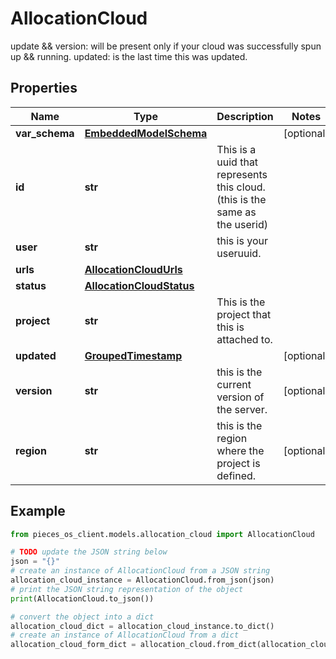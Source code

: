 # AllocationCloud

update && version: will be present only if your cloud was successfully spun up && running.  updated: is the last time this was updated.

## Properties

Name | Type | Description | Notes
------------ | ------------- | ------------- | -------------
**var_schema** | [**EmbeddedModelSchema**](EmbeddedModelSchema) |  | [optional] 
**id** | **str** | This is a uuid that represents this cloud.(this is the same as the userid) | 
**user** | **str** | this is your useruuid. | 
**urls** | [**AllocationCloudUrls**](AllocationCloudUrls) |  | 
**status** | [**AllocationCloudStatus**](AllocationCloudStatus) |  | 
**project** | **str** | This is the project that this is attached to. | 
**updated** | [**GroupedTimestamp**](GroupedTimestamp) |  | [optional] 
**version** | **str** | this is the current version of the server. | [optional] 
**region** | **str** | this is the region where the project is defined. | [optional] 

## Example

```python
from pieces_os_client.models.allocation_cloud import AllocationCloud

# TODO update the JSON string below
json = "{}"
# create an instance of AllocationCloud from a JSON string
allocation_cloud_instance = AllocationCloud.from_json(json)
# print the JSON string representation of the object
print(AllocationCloud.to_json())

# convert the object into a dict
allocation_cloud_dict = allocation_cloud_instance.to_dict()
# create an instance of AllocationCloud from a dict
allocation_cloud_form_dict = allocation_cloud.from_dict(allocation_cloud_dict)
```


